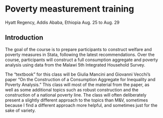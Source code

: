 
# Poverty measturement training 
Hyatt Regency, Addis Ababa, Ethiopia
Aug. 25 to Aug. 29
## Introduction
The goal of the course is to prepare participants to construct welfare and poverty measures in Stata, following the latest recommendations.  Over the course, participants will construct a full consumption aggregate and poverty analysis using data from the Malawi 5th Integrated Household Survey.

The “textbook” for this class will be Giulia Mancini and Giovanni Vecchi’s paper “On the Construction of a Consumption Aggregate for Inequality and Poverty Analysis.”  This class will most of the material from the paper, as well as some additional topics such as robust construction and the construction of a national poverty line.  The class will often deliberately present a slightly different approach to the topics than M&V, sometimes because I find a different approach more helpful, and sometimes just for the sake of variety.
